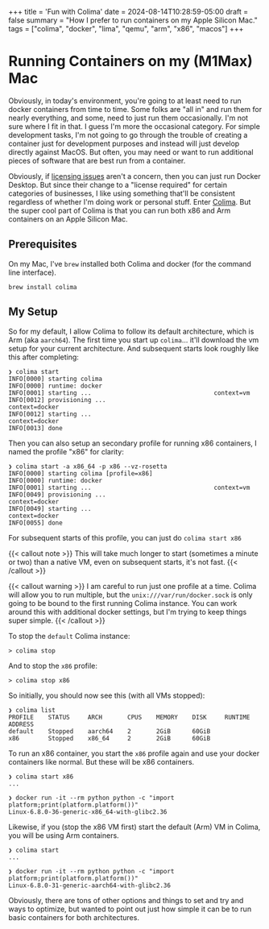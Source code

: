 +++
title = 'Fun with Colima'
date = 2024-08-14T10:28:59-05:00
draft = false
summary = "How I prefer to run containers on my Apple Silicon Mac."
tags = ["colima", "docker", "lima", "qemu", "arm", "x86", "macos"]
+++
# Running Containers on my (M1Max) Mac

Obviously, in today's environment, you're going to at least need to run docker containers from time to time. Some folks are "all in" and run them for nearly everything, and some, need to just run them occasionally. I'm not sure where I fit in that. I guess I'm more the occasional category. For simple development tasks, I'm not going to go through the trouble of creating a container just for development purposes and instead will just develop directly against MacOS. But often, you may need or want to run additional pieces of software that are best run from a container.

Obviously, if [licensing issues](https://www.docker.com/products/docker-desktop/) aren't a concern, then you can just run Docker Desktop. But since their change to a "license required" for certain categories of businesses, I like using something that'll be consistent regardless of whether I'm doing work or personal stuff. Enter [Colima](https://github.com/abiosoft/colima). But the super cool part of Colima is that you can run both x86 and Arm containers on an Apple Silicon Mac.

## Prerequisites

On my Mac, I've `brew` installed both Colima and docker (for the command line interface).

```shell
brew install colima
```

## My Setup

So for my default, I allow Colima to follow its default architecture, which is Arm (aka `aarch64`). The first time you start up `colima`... it'll download the vm setup for your current architecture. And subsequent starts look roughly like this after completing:

```shell
❯ colima start
INFO[0000] starting colima
INFO[0000] runtime: docker
INFO[0001] starting ...                                  context=vm
INFO[0012] provisioning ...                              context=docker
INFO[0012] starting ...                                  context=docker
INFO[0013] done
```

Then you can also setup an secondary profile for running x86 containers, I named the profile "x86" for clarity:

```shell
❯ colima start -a x86_64 -p x86 --vz-rosetta
INFO[0000] starting colima [profile=x86]
INFO[0000] runtime: docker
INFO[0001] starting ...                                  context=vm
INFO[0049] provisioning ...                              context=docker
INFO[0049] starting ...                                  context=docker
INFO[0055] done
```

For subsequent starts of this profile, you can just do `colima start x86`

{{< callout note >}}
This will take much longer to start (sometimes a minute or two) than a native VM, even on subsequent starts, it's not fast.
{{< /callout >}}

{{< callout warning >}}
I am careful to run just one profile at a time. Colima will allow you to run multiple, but the `unix:///var/run/docker.sock` is only going to be bound to the first running Colima instance. You can work around this with additional docker settings, but I'm trying to keep things super simple.
{{< /callout >}}

To stop the `default` Colima instance:

```shell
> colima stop
```

And to stop the `x86` profile:
```shell
> colima stop x86
```

So initially, you should now see this (with all VMs stopped):

```shell
❯ colima list
PROFILE    STATUS     ARCH       CPUS    MEMORY    DISK     RUNTIME    ADDRESS
default    Stopped    aarch64    2       2GiB      60GiB
x86        Stopped    x86_64     2       2GiB      60GiB
```

To run an x86 container, you start the `x86` profile again and use your docker containers like normal. But these will be x86 containers.

```shell
❯ colima start x86
...

❯ docker run -it --rm python python -c "import platform;print(platform.platform())"
Linux-6.8.0-36-generic-x86_64-with-glibc2.36
```

Likewise, if you (stop the x86 VM first) start the default (Arm) VM in Colima, you will be using Arm containers.

```shell
❯ colima start
...

❯ docker run -it --rm python python -c "import platform;print(platform.platform())"
Linux-6.8.0-31-generic-aarch64-with-glibc2.36
```

Obviously, there are tons of other options and things to set and try and ways to optimize, but wanted to point out just how simple it can be to run basic containers for both architectures.
